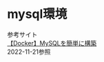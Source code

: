 # mysql環境

参考サイト  
[【Docker】MySQLを簡単に構築](https://zenn.dev/re24_1986/articles/153cdc5db96dc0)  
2022-11-21参照